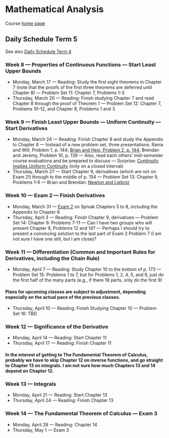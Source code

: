 # Mathematical Analysis

Course [home page](./)

## Daily Schedule Term 5

See also [Daily Schedule Term 4](./daily_schedule_term_4.html)

### Week 8 &mdash; Properties of Continuous Functions &mdash; Start Least Upper Bounds

* Monday, March 17 &mdash; Reading: Study the first eight theorems in Chapter 7 (note that the proofs of the first three theorems are deferred until Chapter 8) &mdash; Problem Set 11: Chapter 7, Problems 1-3
* Thursday, March 20 &mdash; Reading: Finish studying Chapter 7 and read Chapter 8 through the proof of Theorem 1 &mdash; Problem Set 12: Chapter 7, Problems 10-12, and Chapter 8, Problems 1 and 3

### Week 9 &mdash; Finish Least Upper Bounds &mdash; Uniform Continuity &mdash; Start Derivatives

* Monday, March 24 &mdash; Reading: Finish Chapter 8 and study the Appendix to Chapter 8 &mdash; Instead of a new problem set, three presentations: Rania and Will, Problem 1, p. 144; [Brian and Hexi, Problem 2, p. 144](./illustrations/UniformContinuity.nb.pdf); Brendan and Jeremy, Problem 10, p. 139 &mdash; Also, read each others' mid-semester course evaluations and be prepared to discuss &mdash; Surprise: [Continuity Implies Uniform Continuity](./illustrations/ContinuityImpliesUniformContinuity.nb.pdf) (only on a closed interval)
* Thursday, March 27 &mdash; Start Chapter 9, derivatives (which are not on Exam 2!) through to the middle of p. 154 &mdash; Problem Set 13: Chapter 9, Problems 1-6 &mdash; Brian and Brendan: [Newton and Liebniz](./illustrations/NewtonAndLeibniz.nb.pdf)

### Week 10 &mdash; Exam 2 &mdash; Finish Derivatives

* Monday, March 31 &mdash; [Exam 2](./exams/Exam2.nb.pdf) on Spivak Chapters 5 to 8, including the Appendix to Chapter 8
* Thursday, April 3 &mdash; Reading: Finish Chapter 9, derivatives &mdash; Problem Set 14: Chapter 9: Problems 7-11 &mdash; Can I have two groups who will present Chapter 9, Problems 12 and 14? &mdash; Perhaps I should try to present a convincing solution to the last part of Exam 2 Problem 7 (I am not sure I have one still, but I am close)?

### Week 11 &mdash; Differentiation (Common and Important Rules for Derivatives, including the Chain Rule)

* Monday, April 7 &mdash; Reading: Study Chapter 10 to the bottom of p. 173 &mdash; Problem Set 15: Problems 1 to 7, but for Problems 1, 2, 4, 5, and 6, just do the first half of the many parts (e.g., if there 18 parts, only do the first 9)

#### Plans for upcoming classes are subject to adjustment, depending especially on the actual pace of the previous classes.

* Thursday, April 10 &mdash; Reading: Finish Studying Chapter 10 &mdash; Problem Set 16: TBD

### Week 12 &mdash; Significance of the Derivative

* Monday, April 14 &mdash; Reading: Start Chapter 11
* Thursday, April 17 &mdash; Reading: Finish Chapter 11

#### In the interest of getting to The Fundamental Theorem of Calculus, probably we have to skip Chapter 12 on inverse functions, and go straight to Chapter 13 on integrals. I am not sure how much Chapters 13 and 14 depend on Chapter 12.

### Week 13 &mdash; Integrals

* Monday, April 21 &mdash; Reading: Start Chapter 13
* Thursday, April 24 &mdash; Reading: Finish Chapter 13

### Week 14 &mdash; The Fundamental Theorem of Calculus &mdash; Exam 3

* Monday, April 28 &mdash; Reading: Chapter 14
* Thursday, May 1 &mdash; Exam 3
